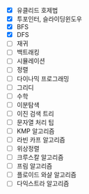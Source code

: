 * [x] 유클리드 호제법
* [x] 투포인터, 슬라이딩윈도우
* [x] BFS
* [x] DFS
* [ ] 재귀
* [ ] 백트래킹
* [ ] 시뮬레이션
* [ ] 정렬
* [ ] 다이나믹 프로그래밍
* [ ] 그리디
* [ ] 수학
* [ ] 이분탐색
* [ ] 이진 검색 트리
* [ ] 문자열 처리 팁
* [ ] KMP 알고리즘
* [ ] 라빈 카프 알고리즘
* [ ] 위상정렬
* [ ] 크루스칼 알고리즘
* [ ] 프림 알고리즘
* [ ] 플로이드 와샬 알고리즘
* [ ] 다익스트라 알고리즘